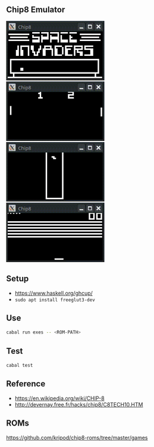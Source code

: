 Chip8 Emulator
--------------

![Screenshot](./misc/chip8.gif)
![Screenshot](./misc/pong.gif)
![Screenshot](./misc/tetris.gif)
![Screenshot](./misc/breakout.gif)

## Setup

- https://www.haskell.org/ghcup/
- `sudo apt install freeglut3-dev`

## Use

```bash
cabal run exes -- <ROM-PATH>
```

## Test

```bash
cabal test
```

## Reference

- https://en.wikipedia.org/wiki/CHIP-8
- http://devernay.free.fr/hacks/chip8/C8TECH10.HTM

## ROMs

https://github.com/kripod/chip8-roms/tree/master/games
